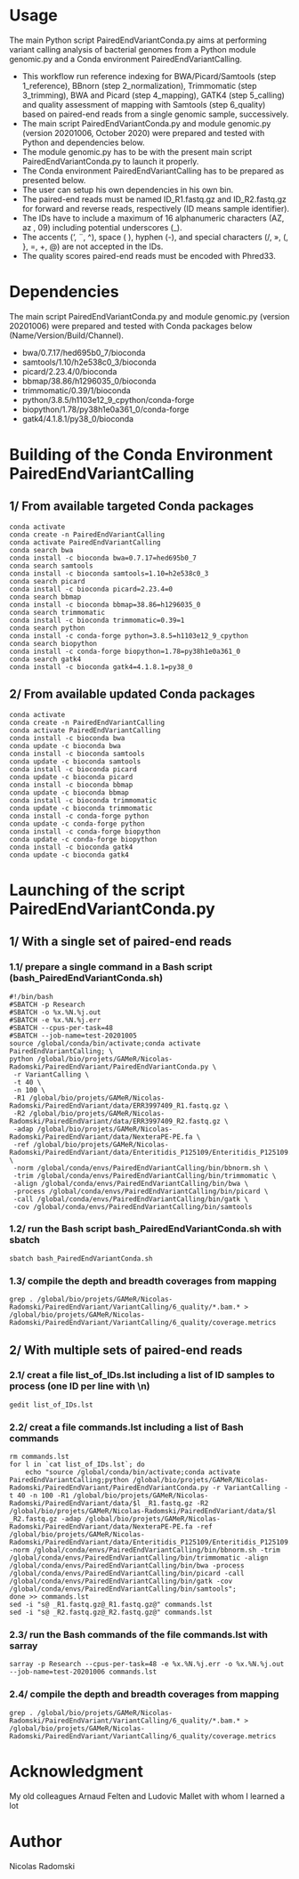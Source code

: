 # Usage
The main Python script PairedEndVariantConda.py aims at performing variant calling analysis of bacterial genomes from a Python module genomic.py and a Conda environment PairedEndVariantCalling.
- This workflow run reference indexing for BWA/Picard/Samtools (step 1_reference), BBnorn (step 2_normalization), Trimmomatic (step 3_trimming), BWA and Picard (step 4_mapping), GATK4 (step 5_calling) and quality assessment of mapping with Samtools (step 6_quality) based on paired-end reads from a single genomic sample, successively.
- The main script PairedEndVariantConda.py and module genomic.py (version 20201006, October 2020) were prepared and tested with Python and dependencies below.
- The module genomic.py has to be with the present main script PairedEndVariantConda.py to launch it properly.
- The Conda environment PairedEndVariantCalling has to be prepared as presented below.
- The user can setup his own dependencies in his own bin.
- The paired-end reads must be named ID_R1.fastq.gz and ID_R2.fastq.gz for forward and reverse reads, respectively (ID means sample identifier).
- The IDs have to include a maximum of 16 alphanumeric characters (AZ, az , 09) including potential underscores (_).
- The accents (‘, ¨, ^), space ( ), hyphen (-), and special characters (/, », (, }, =, +, @) are not accepted in the IDs.
- The quality scores paired-end reads must be encoded with Phred33.
# Dependencies
The main script PairedEndVariantConda.py and module genomic.py (version 20201006) were prepared and tested with Conda packages below (Name/Version/Build/Channel).
- bwa/0.7.17/hed695b0_7/bioconda
- samtools/1.10/h2e538c0_3/bioconda
- picard/2.23.4/0/bioconda
- bbmap/38.86/h1296035_0/bioconda
- trimmomatic/0.39/1/bioconda
- python/3.8.5/h1103e12_9_cpython/conda-forge
- biopython/1.78/py38h1e0a361_0/conda-forge
- gatk4/4.1.8.1/py38_0/bioconda
# Building of the Conda Environment PairedEndVariantCalling
## 1/ From available targeted Conda packages
```
conda activate
conda create -n PairedEndVariantCalling
conda activate PairedEndVariantCalling
conda search bwa
conda install -c bioconda bwa=0.7.17=hed695b0_7
conda search samtools
conda install -c bioconda samtools=1.10=h2e538c0_3
conda search picard
conda install -c bioconda picard=2.23.4=0
conda search bbmap
conda install -c bioconda bbmap=38.86=h1296035_0
conda search trimmomatic
conda install -c bioconda trimmomatic=0.39=1
conda search python
conda install -c conda-forge python=3.8.5=h1103e12_9_cpython
conda search biopython
conda install -c conda-forge biopython=1.78=py38h1e0a361_0
conda search gatk4
conda install -c bioconda gatk4=4.1.8.1=py38_0
```
## 2/ From available updated Conda packages
```
conda activate
conda create -n PairedEndVariantCalling
conda activate PairedEndVariantCalling
conda install -c bioconda bwa
conda update -c bioconda bwa
conda install -c bioconda samtools
conda update -c bioconda samtools
conda install -c bioconda picard
conda update -c bioconda picard
conda install -c bioconda bbmap
conda update -c bioconda bbmap
conda install -c bioconda trimmomatic
conda update -c bioconda trimmomatic
conda install -c conda-forge python
conda update -c conda-forge python
conda install -c conda-forge biopython
conda update -c conda-forge biopython
conda install -c bioconda gatk4
conda update -c bioconda gatk4
```
# Launching of the script PairedEndVariantConda.py
## 1/ With a single set of paired-end reads
### 1.1/ prepare a single command in a Bash script (bash_PairedEndVariantConda.sh)
```
#!/bin/bash
#SBATCH -p Research
#SBATCH -o %x.%N.%j.out
#SBATCH -e %x.%N.%j.err
#SBATCH --cpus-per-task=48
#SBATCH --job-name=test-20201005
source /global/conda/bin/activate;conda activate PairedEndVariantCalling; \
python /global/bio/projets/GAMeR/Nicolas-Radomski/PairedEndVariant/PairedEndVariantConda.py \
 -r VariantCalling \
 -t 40 \
 -n 100 \
 -R1 /global/bio/projets/GAMeR/Nicolas-Radomski/PairedEndVariant/data/ERR3997409_R1.fastq.gz \
 -R2 /global/bio/projets/GAMeR/Nicolas-Radomski/PairedEndVariant/data/ERR3997409_R2.fastq.gz \
 -adap /global/bio/projets/GAMeR/Nicolas-Radomski/PairedEndVariant/data/NexteraPE-PE.fa \
 -ref /global/bio/projets/GAMeR/Nicolas-Radomski/PairedEndVariant/data/Enteritidis_P125109/Enteritidis_P125109.fasta \
 -norm /global/conda/envs/PairedEndVariantCalling/bin/bbnorm.sh \
 -trim /global/conda/envs/PairedEndVariantCalling/bin/trimmomatic \
 -align /global/conda/envs/PairedEndVariantCalling/bin/bwa \
 -process /global/conda/envs/PairedEndVariantCalling/bin/picard \
 -call /global/conda/envs/PairedEndVariantCalling/bin/gatk \
 -cov /global/conda/envs/PairedEndVariantCalling/bin/samtools
```
### 1.2/ run the Bash script bash_PairedEndVariantConda.sh with sbatch
```
sbatch bash_PairedEndVariantConda.sh
```
### 1.3/ compile the depth and breadth coverages from mapping
```
grep . /global/bio/projets/GAMeR/Nicolas-Radomski/PairedEndVariant/VariantCalling/6_quality/*.bam.* > /global/bio/projets/GAMeR/Nicolas-Radomski/PairedEndVariant/VariantCalling/6_quality/coverage.metrics
```
## 2/ With multiple sets of paired-end reads
### 2.1/ creat a file list_of_IDs.lst including a list of ID samples to process (one ID per line with \n)
```
gedit list_of_IDs.lst
```
### 2.2/ creat a file commands.lst including a list of Bash commands
```
rm commands.lst
for l in `cat list_of_IDs.lst`; do
	echo "source /global/conda/bin/activate;conda activate PairedEndVariantCalling;python /global/bio/projets/GAMeR/Nicolas-Radomski/PairedEndVariant/PairedEndVariantConda.py -r VariantCalling -t 40 -n 100 -R1 /global/bio/projets/GAMeR/Nicolas-Radomski/PairedEndVariant/data/$l _R1.fastq.gz -R2 /global/bio/projets/GAMeR/Nicolas-Radomski/PairedEndVariant/data/$l _R2.fastq.gz -adap /global/bio/projets/GAMeR/Nicolas-Radomski/PairedEndVariant/data/NexteraPE-PE.fa -ref /global/bio/projets/GAMeR/Nicolas-Radomski/PairedEndVariant/data/Enteritidis_P125109/Enteritidis_P125109.fasta -norm /global/conda/envs/PairedEndVariantCalling/bin/bbnorm.sh -trim /global/conda/envs/PairedEndVariantCalling/bin/trimmomatic -align /global/conda/envs/PairedEndVariantCalling/bin/bwa -process /global/conda/envs/PairedEndVariantCalling/bin/picard -call /global/conda/envs/PairedEndVariantCalling/bin/gatk -cov /global/conda/envs/PairedEndVariantCalling/bin/samtools";
done >> commands.lst
sed -i "s@ _R1.fastq.gz@_R1.fastq.gz@" commands.lst
sed -i "s@ _R2.fastq.gz@_R2.fastq.gz@" commands.lst
```
### 2.3/ run the Bash commands of the file commands.lst with sarray
```
sarray -p Research --cpus-per-task=48 -e %x.%N.%j.err -o %x.%N.%j.out --job-name=test-20201006 commands.lst
```
### 2.4/ compile the depth and breadth coverages from mapping
```
grep . /global/bio/projets/GAMeR/Nicolas-Radomski/PairedEndVariant/VariantCalling/6_quality/*.bam.* > /global/bio/projets/GAMeR/Nicolas-Radomski/PairedEndVariant/VariantCalling/6_quality/coverage.metrics
```
# Acknowledgment
My old colleagues Arnaud Felten and Ludovic Mallet with whom I learned a lot
# Author
Nicolas Radomski
